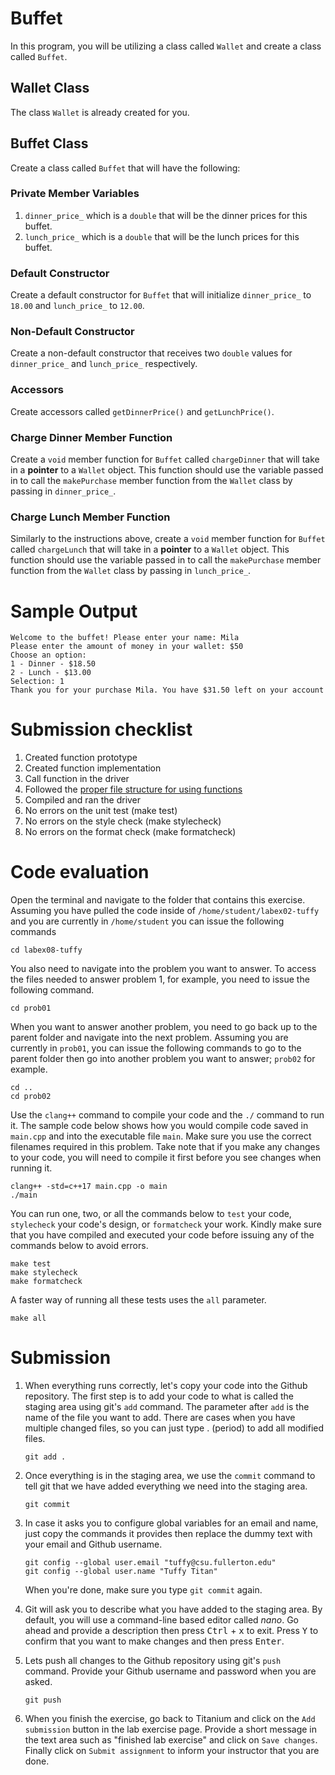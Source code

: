 # Buffet
In this program, you will be utilizing a class called `Wallet` and create a class called `Buffet`.

## Wallet Class
The class `Wallet` is already created for you.

## Buffet Class
Create a class called `Buffet` that will have the following:

### Private Member Variables
1. `dinner_price_` which is a `double` that will be the dinner prices for this buffet.
1. `lunch_price_` which is a `double` that will be the lunch prices for this buffet.

### Default Constructor
Create a default constructor for `Buffet` that will initialize `dinner_price_` to `18.00` and `lunch_price_` to `12.00`.

### Non-Default Constructor
Create a non-default constructor that receives two `double` values for `dinner_price_` and `lunch_price_` respectively.

### Accessors
Create accessors called `getDinnerPrice()` and `getLunchPrice()`.

### Charge Dinner Member Function
Create a `void` member function for `Buffet` called `chargeDinner` that will take in a **pointer** to a `Wallet` object. This function should use the variable passed in to call the `makePurchase` member function from the `Wallet` class by passing in `dinner_price_`.

### Charge Lunch Member Function
Similarly to the instructions above, create a `void` member function for `Buffet` called `chargeLunch` that will take in a **pointer** to a `Wallet` object. This function should use the variable passed in to call the `makePurchase` member function from the `Wallet` class by passing in `lunch_price_`.

# Sample Output
```
Welcome to the buffet! Please enter your name: Mila
Please enter the amount of money in your wallet: $50
Choose an option:
1 - Dinner - $18.50
2 - Lunch - $13.00
Selection: 1
Thank you for your purchase Mila. You have $31.50 left on your account
```

# Submission checklist
1. Created function prototype
1. Created function implementation
1. Call function in the driver
1. Followed the [proper file structure for using functions](https://github.com/ILXL-guides/function-file-organization)
1. Compiled and ran the driver
1. No errors on the unit test (make test)
1. No errors on the style check (make stylecheck)
1. No errors on the format check (make formatcheck)

# Code evaluation
Open the terminal and navigate to the folder that contains this exercise. Assuming you have pulled the code inside of `/home/student/labex02-tuffy` and you are currently in `/home/student` you can issue the following commands

```
cd labex08-tuffy
```

You also need to navigate into the problem you want to answer. To access the files needed to answer problem 1, for example, you need to issue the following command.

```
cd prob01
```

When you want to answer another problem, you need to go back up to the parent folder and navigate into the next problem. Assuming you are currently in `prob01`, you can issue the following commands to go to the parent folder then go into another problem you want to answer; `prob02` for example.

```
cd ..
cd prob02
```

Use the `clang++` command to compile your code and the `./` command to run it. The sample code below shows how you would compile code saved in `main.cpp` and into the executable file `main`. Make sure you use the correct filenames required in this problem.  Take note that if you make any changes to your code, you will need to compile it first before you see changes when running it.

```
clang++ -std=c++17 main.cpp -o main
./main
```

You can run one, two, or all the commands below to `test` your code, `stylecheck` your code's design, or `formatcheck` your work. Kindly make sure that you have compiled and executed your code before issuing any of the commands below to avoid errors.

```
make test
make stylecheck
make formatcheck
```

A faster way of running all these tests uses the `all` parameter.

```
make all
```

# Submission
1. When everything runs correctly,  let's copy your code into the Github repository. The first step is to add your code to what is called the staging area using git's `add` command. The parameter after `add` is the name of the file you want to add. There are cases when you have multiple changed files, so you can just type . (period) to add all modified files.

    ```
    git add .
    ```
1. Once everything is in the staging area, we use the `commit` command to tell git that we have added everything we need into the staging area.

    ```
    git commit
    ```
1. In case it asks you  to configure global variables for an email and name, just copy the commands it provides then replace the dummy text with your email and Github username.

    ```
    git config --global user.email "tuffy@csu.fullerton.edu"
    git config --global user.name "Tuffy Titan"
    ```
    When you're done, make sure you type `git commit` again.
1. Git will ask you to describe what you have added to the staging area. By default, you will use a command-line based editor called *nano*. Go ahead and provide a description then press <kbd>Ctrl</kbd> + <kbd>x</kbd> to exit. Press <kbd>Y</kbd> to confirm that you want to make changes and then press <kbd>Enter</kbd>.
1. Lets push all changes to the Github repository using git's `push` command. Provide your Github username and password when you are asked.

    ```
    git push
    ```
1. When you finish the exercise, go back to Titanium and click on the `Add submission` button in the lab exercise page. Provide a short message in the text area such as "finished lab exercise" and click on `Save changes`. Finally click on `Submit assignment` to inform your instructor that you are done.
